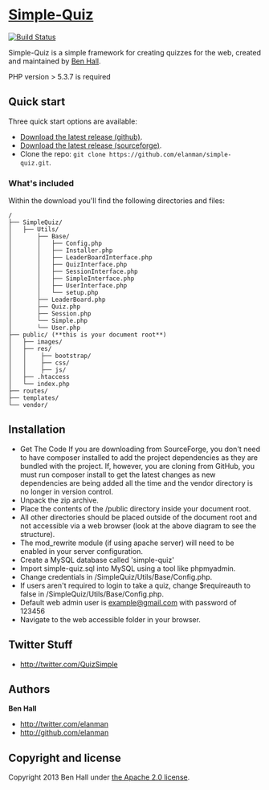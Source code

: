 # [Simple-Quiz](http://quiz.elanman.com)
[![Build Status](https://travis-ci.org/ElanMan/simple-quiz.png?branch=master)](https://travis-ci.org/ElanMan/simple-quiz)

Simple-Quiz is a simple framework for creating quizzes for the web, created and maintained by [Ben Hall](http://twitter.com/elanman).

PHP version > 5.3.7 is required


## Quick start

Three quick start options are available:

* [Download the latest release (github)](https://github.com/elanman/simple-quiz/releases/latest).
* [Download the latest release (sourceforge)](https://sourceforge.net/projects/simple-quiz/).
* Clone the repo: `git clone https://github.com/elanman/simple-quiz.git`.


### What's included

Within the download you'll find the following directories and files:


    /
    ├── SimpleQuiz/
    │   ├── Utils/
    │       ├── Base/
    │       │   ├── Config.php
    │       │   ├── Installer.php
    │       │   ├── LeaderBoardInterface.php
    │       │   ├── QuizInterface.php
    │       │   ├── SessionInterface.php
    │       │   ├── SimpleInterface.php
    │       │   ├── UserInterface.php
    │       │   └── setup.php
    │       ├── LeaderBoard.php
    │       ├── Quiz.php
    │       ├── Session.php
    │       └── Simple.php
    │       └── User.php
    ├── public/ (**this is your document root**)
    │   ├── images/
    │   ├── res/
    │   │    ├── bootstrap/
    │   │    ├── css/
    │   │    ├── js/
    │   ├── .htaccess
    │   └── index.php
    ├── routes/
    ├── templates/
    └── vendor/



## Installation

* Get The Code
 If you are downloading from SourceForge, you don't need to have composer installed to add the project dependencies as they are bundled with the project.
 If, however, you are cloning from GitHub, you must run composer install to get the latest changes as new dependencies are being added all the time and the vendor directory is no longer in version control.
* Unpack the zip archive.
* Place the contents of the /public directory inside your document root.
* All other directories should be placed outside of the document root and not accessible via a web browser (look at the above diagram to see the structure).
* The mod_rewrite module (if using apache server) will need to be enabled in your server configuration.
* Create a MySQL database called 'simple-quiz'
* Import simple-quiz.sql into MySQL using a tool like phpmyadmin.
* Change credentials in /SimpleQuiz/Utils/Base/Config.php.
* If users aren't required to login to take a quiz, change $requireauth to false in /SimpleQuiz/Utils/Base/Config.php.
* Default web admin user is example@gmail.com with password of 123456
* Navigate to the web accessible folder in your browser.

## Twitter Stuff
+ <http://twitter.com/QuizSimple>

## Authors

**Ben Hall**

+ <http://twitter.com/elanman>
+ <http://github.com/elanman>




## Copyright and license

Copyright 2013 Ben Hall under [the Apache 2.0 license](LICENSE).

